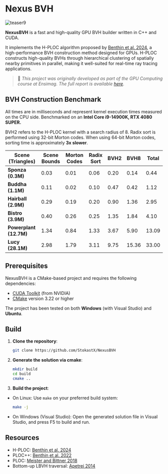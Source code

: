 # Nexus BVH
![teaser9](https://github.com/user-attachments/assets/a56284f9-bfe7-49d1-b83a-6374537d7e9b)

**NexusBVH** is a fast and high-quality GPU BVH builder written in C++ and CUDA.

It implements the H-PLOC algorithm proposed by [Benthin et al. 2024](https://dl.acm.org/doi/10.1145/3675377), a high-performance BVH construction method designed for GPUs. H-PLOC constructs high-quality BVHs through hierarchical clustering of spatially nearby primitives in parallel, making it well-suited for real-time ray tracing applications.


> 📝 *This project was originally developed as part of the GPU Computing course at Ensimag. The full report is available [here](https://patrick-attimont.com/assets/documents/NXB_report.pdf).*


## BVH Construction Benchmark

All times are in milliseconds and represent kernel execution times measured on the CPU side. Benchmarked on an **Intel Core i9-14900K, RTX 4080 SUPER.** 

BVH2 refers to the H-PLOC kernel with a search radius of 8. Radix sort is performed using 32-bit Morton codes. When using 64-bit Morton codes, sorting time is approximately **3x slower**.

| Scene (Triangles)      | Scene Bounds | Morton Codes | Radix Sort | BVH2  | BVH8  | Total |
|------------------------|--------------|--------------|------------|-------|-------|--------|
| **Sponza (0.3M)**      | 0.03         | 0.01         | 0.06       | 0.20  | 0.14  | 0.44   |
| **Buddha (1.1M)**      | 0.11         | 0.02         | 0.10       | 0.47  | 0.42  | 1.12   |
| **Hairball (2.9M)**    | 0.29         | 0.19         | 0.20       | 0.90  | 1.36  | 2.95   |
| **Bistro (3.9M)**      | 0.40         | 0.26         | 0.25       | 1.35  | 1.84  | 4.10   |
| **Powerplant (12.7M)** | 1.34         | 0.84         | 1.33       | 3.67  | 5.90  | 13.09  |
| **Lucy (28.1M)**       | 2.98         | 1.79         | 3.11       | 9.75  | 15.36 | 33.00  |

## Prerequisites
NexusBVH is a CMake-based project and requires the following dependencies:

- [CUDA Toolkit](https://developer.nvidia.com/cuda-downloads) (from NVIDIA)
- [CMake](https://cmake.org/download/) version 3.22 or higher

The project has been tested on both **Windows** (with Visual Studio) and **Ubuntu**.

## Build

1. **Clone the repository**:

   ```sh
   git clone https://github.com/StokastX/NexusBVH
   ```

2. **Generate the solution via cmake**:

   ``` sh
   mkdir build
   cd build
   cmake ..
   ```

3. **Build the project**:
- On Linux: Use ```make``` on your preferred build system:

   ``` sh
   make -j
   ```
- On Windows (Visual Studio): Open the generated solution file in Visual Studio, and press F5 to build and run.

## Resources

- H-PLOC: [Benthin et al. 2024](https://dl.acm.org/doi/10.1145/3675377)
- PLOC++: [Benthin et al. 2022](https://dl.acm.org/doi/10.1145/3543867)
- PLOC: [Meister and Bittner 2018](https://ieeexplore.ieee.org/document/7857089)
- Bottom-up LBVH traversal: [Apetrei 2014](https://doi.org/10.2312/cgvc.20141206)
